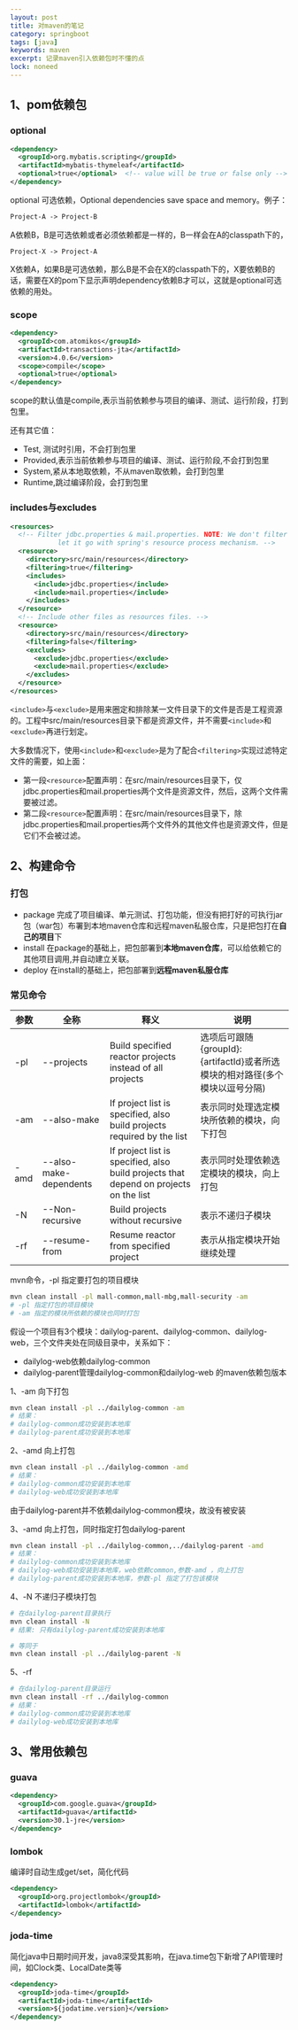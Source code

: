 ```yaml
---
layout: post
title: 对maven的笔记
category: springboot
tags: [java]
keywords: maven
excerpt: 记录maven引入依赖包时不懂的点
lock: noneed
---
```


## 1、pom依赖包

### optional

```xml
<dependency>
  <groupId>org.mybatis.scripting</groupId>
  <artifactId>mybatis-thymeleaf</artifactId>
  <optional>true</optional>  <!-- value will be true or false only -->
</dependency>
```

optional  可选依赖，Optional dependencies save space and memory。例子：

```xml
Project-A -> Project-B
```

A依赖B，B是可选依赖或者必须依赖都是一样的，B一样会在A的classpath下的，

```
Project-X -> Project-A
```

X依赖A，如果B是可选依赖，那么B是不会在X的classpath下的，X要依赖B的话，需要在X的pom下显示声明dependency依赖B才可以，这就是optional可选依赖的用处。

### scope

```xml
<dependency>
  <groupId>com.atomikos</groupId>
  <artifactId>transactions-jta</artifactId>
  <version>4.0.6</version>
  <scope>compile</scope>
  <optional>true</optional>
</dependency>
```

scope的默认值是compile,表示当前依赖参与项目的编译、测试、运行阶段，打到包里。

还有其它值：

- Test, 测试时引用，不会打到包里
- Provided,表示当前依赖参与项目的编译、测试、运行阶段,不会打到包里
- System,紧从本地取依赖，不从maven取依赖，会打到包里
- Runtime,跳过编译阶段，会打到包里

### includes与excludes

```xml
<resources>
  <!-- Filter jdbc.properties & mail.properties. NOTE: We don't filter applicationContext-infrastructure.xml, 
            let it go with spring's resource process mechanism. -->
  <resource>
    <directory>src/main/resources</directory>
    <filtering>true</filtering>
    <includes>
      <include>jdbc.properties</include>
      <include>mail.properties</include>
    </includes>
  </resource>
  <!-- Include other files as resources files. -->
  <resource>
    <directory>src/main/resources</directory>
    <filtering>false</filtering>
    <excludes>
      <exclude>jdbc.properties</exclude>
      <exclude>mail.properties</exclude>
    </excludes>
  </resource>
</resources>
```

`<include>`与`<exclude>`是用来圈定和排除某一文件目录下的文件是否是工程资源的。工程中src/main/resources目录下都是资源文件，并不需要`<include>`和`<exclude>`再进行划定。

大多数情况下，使用`<include>`和`<exclude>`是为了配合`<filtering>`实现过滤特定文件的需要，如上面：

- 第一段`<resource>`配置声明：在src/main/resources目录下，仅jdbc.properties和mail.properties两个文件是资源文件，然后，这两个文件需要被过滤。
- 第二段`<resource>`配置声明：在src/main/resources目录下，除jdbc.properties和mail.properties两个文件外的其他文件也是资源文件，但是它们不会被过滤。

## 2、构建命令

### 打包

- package 完成了项目编译、单元测试、打包功能，但没有把打好的可执行jar包（war包）布署到本地maven仓库和远程maven私服仓库，只是把包打在**自己的项目**下
- install 在package的基础上，把包部署到**本地maven仓库**，可以给依赖它的其他项目调用,并自动建立关联。
- deploy 在install的基础上，把包部署到**远程maven私服仓库**

### 常见命令

| 参数 | 全称                   | 释义                                                         | 说明                                                         |
| ---- | ---------------------- | ------------------------------------------------------------ | ------------------------------------------------------------ |
| -pl  | --projects             | Build specified reactor projects instead of all projects     | 选项后可跟随{groupId}:{artifactId}或者所选模块的相对路径(多个模块以逗号分隔) |
| -am  | --also-make            | If project list is specified, also build projects required by the list | 表示同时处理选定模块所依赖的模块，向下打包                   |
| -amd | --also-make-dependents | If project list is specified, also build projects that depend on projects on the list | 表示同时处理依赖选定模块的模块，向上打包                     |
| -N   | --Non-recursive        | Build projects without recursive                             | 表示不递归子模块                                             |
| -rf  | --resume-from          | Resume reactor from specified project                        | 表示从指定模块开始继续处理                                   |

mvn命令，-pl 指定要打包的项目模块

```sh
mvn clean install -pl mall-common,mall-mbg,mall-security -am
# -pl 指定打包的项目模块
# -am 指定的模块所依赖的模块也同时打包
```

假设一个项目有3个模块：dailylog-parent、dailylog-common、dailylog-web，三个文件夹处在同级目录中，关系如下：

- dailylog-web依赖dailylog-common
- dailylog-parent管理dailylog-common和dailylog-web 的maven依赖包版本

1、-am 向下打包

```sh
mvn clean install -pl ../dailylog-common -am
# 结果：
# dailylog-common成功安装到本地库
# dailylog-parent成功安装到本地库
```

2、-amd 向上打包

```sh
mvn clean install -pl ../dailylog-common -amd
# 结果：
# dailylog-common成功安装到本地库
# dailylog-web成功安装到本地库
```

由于dailylog-parent并不依赖dailylog-common模块，故没有被安装

3、-amd 向上打包，同时指定打包dailylog-parent

```sh
mvn clean install -pl ../dailylog-common,../dailylog-parent -amd
# 结果：
# dailylog-common成功安装到本地库
# dailylog-web成功安装到本地库，web依赖common,参数-amd ，向上打包 
# dailylog-parent成功安装到本地库，参数-pl 指定了打包该模块
```

4、-N 不递归子模块打包

```sh
# 在dailylog-parent目录执行
mvn clean install -N
# 结果: 只有dailylog-parent成功安装到本地库

# 等同于
mvn clean install -pl ../dailylog-parent -N
```

5、-rf 

```sh
# 在dailylog-parent目录运行
mvn clean install -rf ../dailylog-common
# 结果：
# dailylog-common成功安装到本地库
# dailylog-web成功安装到本地库
```

## 3、常用依赖包

### guava

```xml
<dependency>
  <groupId>com.google.guava</groupId>
  <artifactId>guava</artifactId>
  <version>30.1-jre</version>
</dependency>
```



### lombok

编译时自动生成get/set，简化代码

```xml
<dependency>
  <groupId>org.projectlombok</groupId>
  <artifactId>lombok</artifactId>
</dependency>
```

### joda-time

简化java中日期时间开发，java8深受其影响，在java.time包下新增了API管理时间，如Clock类、LocalDate类等

```xml
<dependency>
  <groupId>joda-time</groupId>
  <artifactId>joda-time</artifactId>
  <version>${jodatime.version}</version>
</dependency>
```



